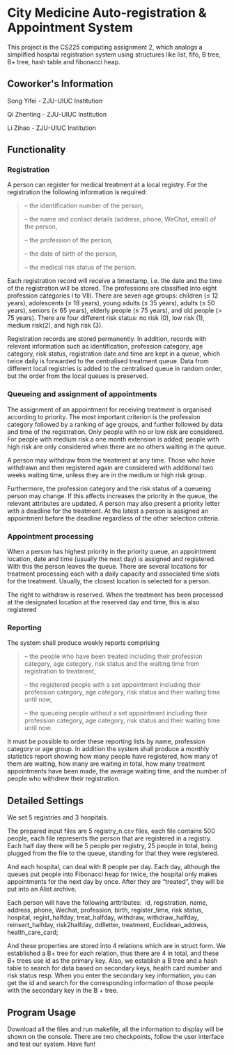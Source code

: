 # City Medicine Auto-registration & Appointment System
This project is the CS225 computing assignment 2, which analogs a simplified hospital registration system using structures like list, fifo, B tree, B+ tree, hash table and fibonacci heap. 

## Coworker's Information
Song Yifei - ZJU-UIUC Institution

Qi Zhenting - ZJU-UIUC Institution

Li Zihao - ZJU-UIUC Institution

## Functionality
### Registration
A person can register for medical treatment at a local registry. For the registration the following information is required:

> – the identification number of the person,
> 
> – the name and contact details (address, phone, WeChat, email) of the person,
> 
> – the profession of the person,
> 
> – the date of birth of the person,
> 
> – the medical risk status of the person.

Each registration record will receive a timestamp, i.e. the date and the time of the registration will be stored. The professions are classified into eight profession categories I to VIII. There are seven age groups: children (≤ 12 years), adolescents (≤ 18 years), young adults (≤ 35 years), adults (≤ 50 years), seniors (≤ 65 years), elderly people (≤ 75 years), and old people (> 75 years). There are four different risk status: no risk (0), low risk (1), medium risk(2), and high risk (3). 

Registration records are stored permanently. In addition, records with relevant information such as identification, profession category, age category, risk status, registration date and time are kept in a queue, which twice daily is forwarded to the centralised treatment queue. Data from different local registries is added to the centralised queue in random order, but the order from the local queues is preserved.

### Queueing and assignment of appointments 
The assignment of an appointment for receiving treatment is organised according to priority. The most important criterion is the profession category followed by a ranking of age groups, and further followed by data and time of the registration. Only people with no or low risk are considered. For people with medium risk a one month extension is added; people with high risk are only considered when there are no others waiting in the queue.

A person may withdraw from the treatment at any time. Those who have withdrawn and then registered again are considered with additional two weeks waiting time, unless they are in the medium or high risk group.

Furthermore, the profession category and the risk status of a queueing person may change. If this affects increases the priority in the queue, the relevant attributes are updated. A person may also present a priority letter with a deadline for the treatment. At the latest a person is assigned an appointment before the deadline regardless of the other selection criteria.

### Appointment processing
When a person has highest priority in the priority queue, an appointment location, date and time (usually the next day) is assigned and registered. With this the person leaves the queue. There are several locations for treatment processing each with a daily capacity and associated time slots for the treatment. Usually, the closest location is selected for a person.

The right to withdraw is reserved. When the treatment has been processed at the designated location at the reserved day and time, this is also registered

### Reporting 
The system shall produce weekly reports comprising

> – the people who have been treated including their profession category, age category, risk status and the waiting time from registration to treatment,
> 
> – the registered people with a set appointment including their profession category, age category, risk status and their waiting time until now,
> 
> – the queueing people without a set appointment including their profession category, age category, risk status and their waiting time until now.
> 
It must be possible to order these reporting lists by name, profession category or age group.
In addition the system shall produce a monthly statistics report showing how many people have registered, how many of them are waiting, how many are waiting in total, how many treatment appointments have been made, the average waiting time, and the number of people who withdrew their registration.

## Detailed Settings
We set 5 registries and 3 hospitals. 

The prepared input files are 5 registry_n.csv files, each file contains 500 people, each file represents the person that are registered in a registry.  Each half day there will be 5 people per registry, 25 people in total, being plugged from the file to the queue, standing for that they were registered. 

And each hospital, can deal with 8 people per day. Each day, although the queues put people into Fibonacci heap for twice, the hospital only makes appointments for the next day by once. After they are “treated”, they will be put into an Alist archive. 

Each person will have the following arttributes: 
id, registration, name, address, phone, Wechat, profession, birth, register_time, risk status, hospital, regist_halfday, treat_halfday, withdraw, withdraw_halfday, reinsert_halfday, risk2halfday, ddlletter, treatment, Euclidean_address, health_care_card; 

And these properties are stored into 4 relations which are in struct form. We established a B+ tree for each relation, thus there are 4 in total, and these B+ trees use id as the primary key. Also, we establish a B tree and a hash table to search for data based on secondary keys, health card number and risk status resp. When you enter the secondary key information, you can get the id and search for the corresponding information of those people with the secondary key in the B + tree.      

## Program Usage
Download all the files and run makefile, all the information to display will be shown on the console. There are two checkpoints, follow the user interface and test our system. Have fun!
